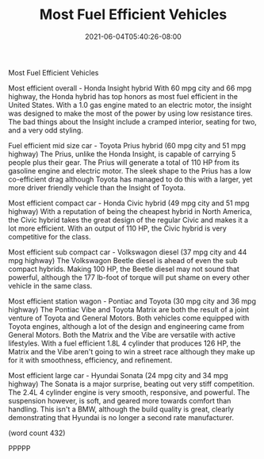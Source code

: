 ﻿---
title: "Most Fuel Efficient Vehicles"
date: 2021-06-04T05:40:26-08:00
description: "Diesel VS Gasoline vehicles Tips for Web Success"
featured_image: "/images/Diesel VS Gasoline vehicles.jpg"
tags: ["Diesel VS Gasoline vehicles"]
---

Most Fuel Efficient Vehicles

Most efficient overall - Honda Insight hybrid
With 60 mpg city and 66 mpg highway, the Honda hybrid
has top honors as most fuel efficient in the United
States.  With a 1.0 gas engine mated to an electric
motor, the insight was designed to make the most
of the power by using low resistance tires.  The
bad things about the Insight include a cramped 
interior, seating for two, and a very odd styling.

Fuel efficient mid size car - Toyota Prius hybrid
(60 mpg city and 51 mpg highway)
The Prius, unlike the Honda Insight, is capable of
carrying 5 people plus their gear.  The Prius will
generate a total of 110 HP from its gasoline engine
and electric motor.  The sleek shape to the Prius
has a low co-efficient drag although Toyota has 
managed to do this with a larger, yet more driver
friendly vehicle than the Insight of Toyota.

Most efficient compact car - Honda Civic hybrid
(49 mpg city and 51 mpg highway)
With a reputation of being the cheapest hybrid in
North America, the Civic hybrid takes the great
design of the regular Civic and makes it a lot more
efficient.  With an output of 110 HP, the Civic
hybrid is very competitive for the class.  

Most efficient sub compact car - Volkswagon diesel
(37 mpg city and 44 mpg highway)
The Volkswagon Beetle diesel is ahead of even the
sub compact hybrids.  Making 100 HP, the Beetle 
diesel may not sound that powerful, although the
177 lb-foot of torque will put shame on every
other vehicle in the same class.  

Most efficient station wagon - Pontiac and Toyota
(30 mpg city and 36 mpg highway)
The Pontiac Vibe and Toyota Matrix are both the 
result of a joint venture of Toyota and General
Motors.  Both vehicles come equipped with Toyota
engines, although a lot of the design and 
engineering came from General Motors.  Both the
Matrix and the Vibe are versatile with active
lifestyles.  With a fuel efficient 1.8L 4 cylinder
that produces 126 HP, the Matrix and the Vibe 
aren't going to win a street race although they
make up for it with smoothness, efficiency, and
refinement.

Most efficient large car - Hyundai Sonata
(24 mpg city and 34 mpg highway)
The Sonata is a major surprise, beating out very
stiff competition.  The 2.4L 4 cylinder engine is
very smooth, responsive, and powerful.  The
suspension however, is soft, and geared more
towards comfort than handling.  This isn't a BMW,
although the build quality is great, clearly
demonstrating that Hyundai is no longer a second
rate manufacturer.

(word count 432)

PPPPP
